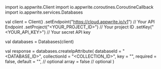 import io.appwrite.Client
import io.appwrite.coroutines.CoroutineCallback
import io.appwrite.services.Databases

val client = Client()
    .setEndpoint("https://cloud.appwrite.io/v1") // Your API Endpoint
    .setProject("<YOUR_PROJECT_ID>") // Your project ID
    .setKey("<YOUR_API_KEY>") // Your secret API key

val databases = Databases(client)

val response = databases.createIpAttribute(
    databaseId = "<DATABASE_ID>",
    collectionId = "<COLLECTION_ID>",
    key = "",
    required = false,
    default = "", // optional
    array = false // optional
)
